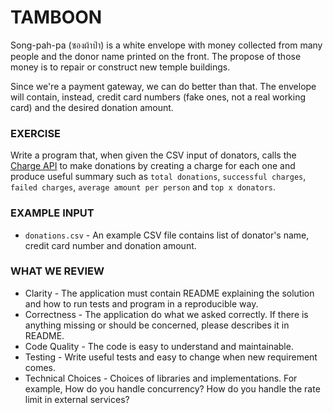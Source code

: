 # TAMBOON

Song-pah-pa (ซองผ้าป่า) is a white envelope with money collected from many people and the donor name printed on the front.
The propose of those money is to repair or construct new temple buildings.

Since we're a payment gateway, we can do better than that. The envelope will contain,
instead, credit card numbers (fake ones, not a real working card) and the desired donation
amount.

### EXERCISE

Write a program that, when given the CSV input of donators, calls the [Charge API][0] to
make donations by creating a charge for each one and produce useful summary such as
`total donations`, `successful charges`, `failed charges`, `average amount per person` and `top x donators`.

### EXAMPLE INPUT

* `donations.csv` - An example CSV file contains list of donator's name, credit card number and donation amount.

### WHAT WE REVIEW

* Clarity - The application must contain README explaining the solution and how to run tests and program in a reproducible way.
* Correctness - The application do what we asked correctly. If there is anything missing or should be concerned, please describes it in README.
* Code Quality - The code is easy to understand and maintainable.
* Testing - Write useful tests and easy to change when new requirement comes.
* Technical Choices - Choices of libraries and implementations. For example, How do you handle concurrency? How do you handle the rate limit in external services?

[0]: https://www.omise.co/charges-api
